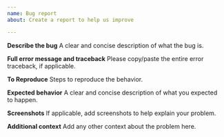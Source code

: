 ```yaml
---
name: Bug report
about: Create a report to help us improve

---
```


**Describe the bug**
A clear and concise description of what the bug is.

**Full error message and traceback**
Please copy/paste the entire error traceback, if applicable. 

**To Reproduce**
Steps to reproduce the behavior.

**Expected behavior**
A clear and concise description of what you expected to happen.

**Screenshots**
If applicable, add screenshots to help explain your problem.

**Additional context**
Add any other context about the problem here.
